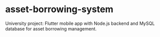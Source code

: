 # asset-borrowing-system
University project: Flutter mobile app with Node.js backend and MySQL database for asset borrowing management.
